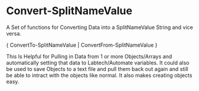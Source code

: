 # Convert-SplitNameValue
A Set of functions for Converting Data into a SplitNameValue String and vice versa. 

{ ConvertTo-SplitNameValue | ConvertFrom-SplitNameValue }

This Is Helpful for Pulling in Data from 1 or more Objects/Arrays and automatically setting that data to Labtech/Automate variables. It could also be used to save Objects to a text file and pull them back out again and still be able to intract with the objects like normal. It also makes creating objects easy.
